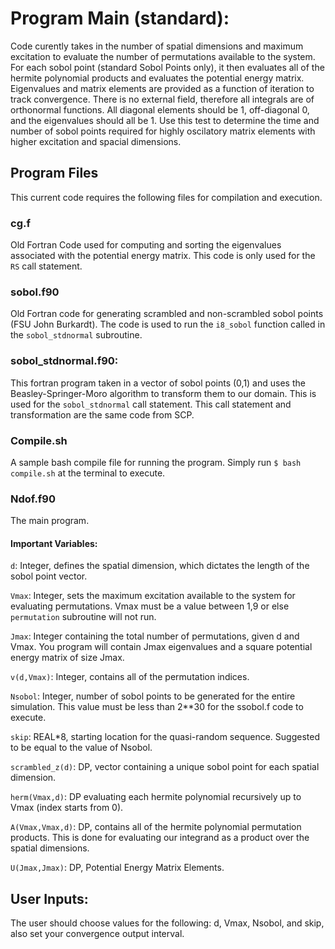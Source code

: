 # Program Main (standard):
Code curently takes in the number of spatial dimensions and maximum excitation to evaluate the number of permutations available to the system. 
For each sobol point (standard Sobol Points only), it then evaluates all of the hermite polynomial products and evaluates the potential energy matrix. 
Eigenvalues and matrix elements are provided as a function of iteration to track convergence. 
There is no external field, therefore all integrals are of orthonormal functions.
All diagonal elements should be 1, off-diagonal 0, and the eigenvalues should all be 1. 
Use this test to determine the time and number of sobol points required for highly oscilatory matrix elements with higher excitation and spacial dimensions. 

## Program Files
This current code requires the following files for compilation and execution.

### cg.f
Old Fortran Code used for computing and sorting the eigenvalues associated with the potential energy matrix. 
This code is only used for the `RS` call statement.

### sobol.f90
Old Fortran code for generating scrambled and non-scrambled sobol points (FSU John Burkardt). 
The code is used to run the `i8_sobol` function called in the `sobol_stdnormal` subroutine.

### sobol_stdnormal.f90:
This fortran program taken in a vector of sobol points (0,1) and uses the Beasley-Springer-Moro algorithm to transform them to our domain. 
This is used for the `sobol_stdnormal` call statement. 
This call statement and transformation are the same code from SCP. 

### Compile.sh
A sample bash compile file for running the program. Simply run
`$ bash compile.sh` at the terminal to execute.

### Ndof.f90
The main program. 
#### Important Variables:
`d`: Integer, defines the spatial dimension, which dictates the length of the sobol point vector. 

`Vmax`: Integer, sets the maximum excitation available to the system for evaluating permutations.
Vmax must be a value between 1,9 or else `permutation` subroutine will not run. 

`Jmax`: Integer containing the total number of permutations, given d and Vmax. 
You program will contain Jmax eigenvalues and a square potential energy matrix of size Jmax.

`v(d,Vmax)`: Integer, contains all of the permutation indices.

`Nsobol`: Integer, number of sobol points to be generated for the entire simulation.
This value must be less than 2**30 for the ssobol.f code to execute. 

`skip`: REAL*8, starting location for the quasi-random sequence.
Suggested to be equal to the value of Nsobol. 

`scrambled_z(d)`: DP, vector containing a unique sobol point for each spatial dimension. 

`herm(Vmax,d)`: DP evaluating each hermite polynomial recursively up to Vmax (index starts from 0). 

`A(Vmax,Vmax,d)`: DP, contains all of the hermite polynomial permutation products. 
This is done for evaluating our integrand as a product over the spatial dimensions. 

`U(Jmax,Jmax)`: DP, Potential Energy Matrix Elements. 

## User Inputs:
The user should choose values for the following:
d, Vmax, Nsobol, and skip, also set your convergence output interval. 
